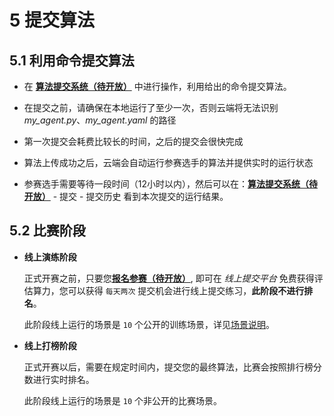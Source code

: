 # 5 提交算法

## 5.1 利用命令提交算法

- 在 [**算法提交系统（待开放）**](#) 中进行操作，利用给出的命令提交算法。

- 在提交之前，请确保在本地运行了至少一次，否则云端将无法识别 *my_agent.py*、*my_agent.yaml* 的路径

- 第一次提交会耗费比较长的时间，之后的提交会很快完成

- 算法上传成功之后，云端会自动运行参赛选手的算法并提供实时的运行状态

- 参赛选手需要等待一段时间（12小时以内），然后可以在：[**算法提交系统（待开放）**](#) - 提交 - 提交历史 看到本次提交的运行结果。

## 5.2 比赛阶段

- **线上演练阶段**

    正式开赛之前，只要您[**报名参赛（待开放）**](#), 即可在 *线上提交平台* 免费获得评估算力，您可以获得 `每天两次` 提交机会进行线上提交练习，**此阶段不进行排名**。

    此阶段线上运行的场景是 `10` 个公开的训练场景，详见[场景说明](zh-cn/scenarios.md#61-训练场景)。

- **线上打榜阶段**

    正式开赛以后，需要在规定时间内，提交您的最终算法，比赛会按照排行榜分数进行实时排名。

    此阶段线上运行的场景是 `10` 个非公开的比赛场景。